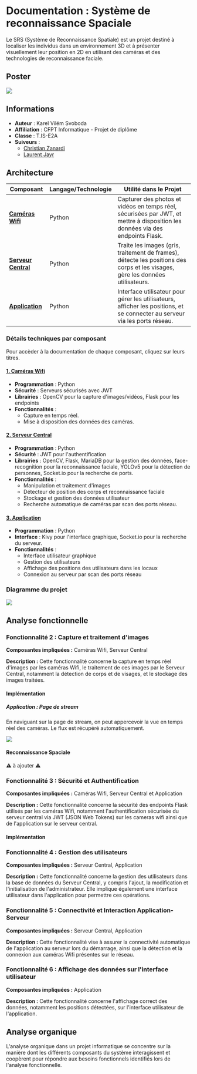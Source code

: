 # Documentation : Système de reconnaissance Spaciale
Le SRS (Système de Reconnaissance Spatiale) est un projet destiné à localiser les individus dans un environnement 3D et à présenter visuellement leur position en 2D en utilisant des caméras et des technologies de reconnaissance faciale.

## Poster

![](./ressources/poster/poster_srs_v1.1.png)  

## Informations

- **Auteur** : Karel Vilém Svoboda
- **Affiliation** : CFPT Informatique - Projet de diplôme
- **Classe** : T.IS-E2A
- **Suiveurs** : 
    - [Christian Zanardi](mailto:Christian.Zanardi@edu.ge.ch)
    - [Laurent Jayr](mailto:edu-jayrl@eduge.ch)

## Architecture

| Composant        | Langage/Technologie | Utilité dans le Projet                                                                                                         |
|------------------|---------------------|--------------------------------------------------------------------------------------------------------------------------------|
| [**Caméras Wifi**](./composants/camera-wifi.md) | Python              | Capturer des photos et vidéos en temps réel, sécurisées par JWT, et mettre à disposition les données via des endpoints Flask.  |
| [**Serveur Central**](./composants/serveur.md)  | Python              | Traite les images (gris, traitement de frames), détecte les positions des corps et les visages, gère les données utilisateurs. |
| [**Application**](./composants/application.md)    | Python              | Interface utilisateur pour gérer les utilisateurs, afficher les positions, et se connecter au serveur via les ports réseau.    |

### Détails techniques par composant

Pour accèder à la documentation de chaque composant, cliquez sur leurs titres.

#### [1. **Caméras Wifi**](./composants/camera-wifi.md)  
- **Programmation** : Python
- **Sécurité** : Serveurs sécurisés avec JWT
- **Librairies** : OpenCV pour la capture d'images/vidéos, Flask pour les endpoints
- **Fonctionnalités** :
  - Capture en temps réel.
  - Mise à disposition des données des caméras.

#### [2. **Serveur Central**](./composants/serveur.md)
- **Programmation** : Python
- **Sécurité** : JWT pour l'authentification
- **Librairies** : OpenCV, Flask, MariaDB pour la gestion des données, face-recognition pour la reconnaissance faciale, YOLOv5 pour la détection de personnes, Socket.io pour la recherche de ports.
- **Fonctionnalités** :
  - Manipulation et traitement d'images
  - Détecteur de position des corps et reconnaissance faciale
  - Stockage et gestion des données utilisateur
  - Recherche automatique de caméras par scan des ports réseau.

#### [3. **Application**](./composants/application.md)  
- **Programmation** : Python
- **Interface** : Kivy pour l'interface graphique, Socket.io pour la recherche du serveur.
- **Fonctionnalités** :
  - Interface utilisateur graphique
  - Gestion des utilisateurs
  - Affichage des positions des utilisateurs dans les locaux
  - Connexion au serveur par scan des ports réseau


### Diagramme du projet
![](./ressources/images/srs_diagramme_complet.jpg)

## Analyse fonctionnelle

### Fonctionnalité 2 : Capture et traitement d'images

**Composantes impliquées :** Caméras Wifi, Serveur Central

**Description :** Cette fonctionnalité concerne la capture en temps réel d'images par les caméras Wifi, le traitement de ces images par le Serveur Central, notamment la détection de corps et de visages, et le stockage des images traitées.

#### Implémentation

##### Application : Page de stream

En naviguant sur la page de stream, on peut appercevoir la vue en temps réel des caméras. Le flux est récupéré automatiquement.

![](./ressources/images/resultat_double_camera.png)

#### Reconnaissance Spaciale

⚠️ à ajouter ⚠️

### Fonctionnalité 3 : Sécurité et Authentification

**Composantes impliquées :** Caméras Wifi, Serveur Central et Application

**Description :** Cette fonctionnalité concerne la sécurité des endpoints Flask utilisés par les caméras Wifi, notamment l'authentification sécurisée du serveur central via JWT (JSON Web Tokens) sur les cameras wifi ainsi que de l'application sur le serveur central.

#### Implémentation

### Fonctionnalité 4 : Gestion des utilisateurs

**Composantes impliquées :** Serveur Central, Application

**Description :** Cette fonctionnalité concerne la gestion des utilisateurs dans la base de données du Serveur Central, y compris l'ajout, la modification et l'initialisation de l'administrateur. Elle implique également une interface utilisateur dans l'application pour permettre ces opérations.

### Fonctionnalité 5 : Connectivité et Interaction Application-Serveur

**Composantes impliquées :** Serveur Central, Application

**Description :** Cette fonctionnalité vise à assurer la connectivité automatique de l'application au serveur lors du démarrage, ainsi que la détection et la connexion aux caméras Wifi présentes sur le réseau.

### Fonctionnalité 6 : Affichage des données sur l'interface utilisateur

**Composantes impliquées :** Application

**Description :** Cette fonctionnalité concerne l'affichage correct des données, notamment les positions détectées, sur l'interface utilisateur de l'application.

## Analyse organique
L'analyse organique dans un projet informatique se concentre sur la manière dont les différents composants du système interagissent et coopèrent pour répondre aux besoins fonctionnels identifiés lors de l'analyse fonctionnelle.